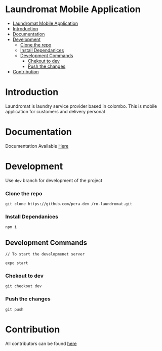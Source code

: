 # Laundromat Mobile Application


- [Laundromat Mobile Application](#laundromat-mobile-application)
- [Introduction](#introduction)
- [Documentation](#documentation)
- [Development](#development)
    - [Clone the repo](#clone-the-repo)
    - [Install Dependanices](#install-dependanices)
  - [Development Commands](#development-commands)
    - [Chekout to dev](#chekout-to-dev)
    - [Push the changes](#push-the-changes)
- [Contribution](#contribution)

# Introduction
Laundromat is laundry service provider based in colombo. This is mobile application for customers and delivery personal

# Documentation 

Documentation Available [Here](/wiki)

# Development
Use ```dev``` branch for development of the project

### Clone the repo

``` 
git clone https://github.com/pera-dev /rn-laundromat.git 
```

### Install Dependanices
```
npm i
```

## Development Commands

```
// To start the developmenet server

expo start

```

### Chekout to dev

``` 
git checkout dev
```

### Push the changes

``` 
git push
```


# Contribution

All contributors can be found [here](https://github.com/pera-dev/rn-laundromat/graphs/contributors)

